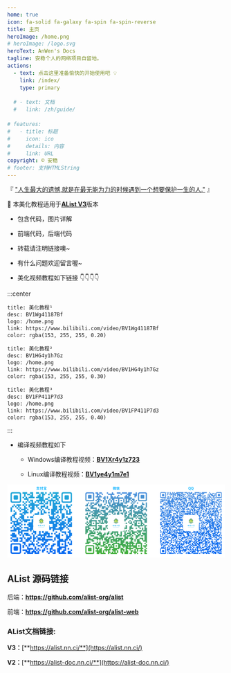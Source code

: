 ```yaml
---
home: true
icon: fa-solid fa-galaxy fa-spin fa-spin-reverse
title: 主页
heroImage: /home.png
# heroImage: /logo.svg
heroText: AnWen's Docs
tagline: 安稳个人的网络项目自留地。
actions:
  - text: 点击这里准备愉快的开始使用吧 💡
    link: /index/
    type: primary

  # - text: 文档
  #   link: /zh/guide/

# features:
#   - title: 标题
#     icon: ico
#     details: 内容
#     link: URL
copyright: © 安稳
# footer: 支持HTMLString
---
```


<span>『 <span id="hitokoto"> <a href="#" id="hitokoto_text">"人生最大的遗憾,就是在最无能为力的时候遇到一个想要保护一生的人."</a> </span>』</span>

:wave:  本美化教程适用于[**AList V3**](https://github.com/alist-org/alist)版本

- 包含代码，图片详解

- 前端代码，后端代码

- 转载请注明链接噢~

- 有什么问题欢迎留言喔~ 

- 美化视频教程如下链接 :point_down::point_down::point_down::point_down:
  <!-- 1. [美化教程¹](https://www.bilibili.com/video/BV1Wg41187Bf) -->
  <!-- 2. [美化教程²](https://www.bilibili.com/video/BV1HG4y1h7Gz) -->
  <!-- 3. [美化教程³](https://www.bilibili.com/video/BV1FP411P7d3) -->

:::center
```card
title: 美化教程¹
desc: BV1Wg41187Bf
logo: /home.png
link: https://www.bilibili.com/video/BV1Wg41187Bf
color: rgba(153, 255, 255, 0.20)
```

```card
title: 美化教程²
desc: BV1HG4y1h7Gz
logo: /home.png
link: https://www.bilibili.com/video/BV1HG4y1h7Gz
color: rgba(153, 255, 255, 0.30)
```

```card
title: 美化教程³
desc: BV1FP411P7d3
logo: /home.png
link: https://www.bilibili.com/video/BV1FP411P7d3
color: rgba(153, 255, 255, 0.40)
```
:::

- 编译视频教程如下
  - Windows编译教程视频：**[BV1Xr4y1z723](https://www.bilibili.com/video/BV1Xr4y1z723)**

  - Linux编译教程视频：**[BV1ye4y1m7e1](https://www.bilibili.com/video/BV1ye4y1m7e1)**

![欢迎大家投喂:kissing_heart: :kissing_heart: :kissing_heart:](/touwei.png)

## AList 源码链接

后端：**https://github.com/alist-org/alist**

前端：**https://github.com/alist-org/alist-web**

### AList文档链接:

**V3：**[**https://alist.nn.ci/**](https://alist.nn.ci/)

**V2：**[**https://alist-doc.nn.ci/**](https://alist-doc.nn.ci/)
